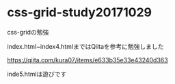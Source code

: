 # css-grid-study20171029
css-gridの勉強

index.html~index4.htmlまではQiitaを参考に勉強しました

https://qiita.com/kura07/items/e633b35e33e43240d363

inde5.htmlは遊びです
